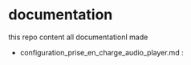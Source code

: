 # documentation
this repo content all documentationI made
- configuration_prise_en_charge_audio_player.md : 

